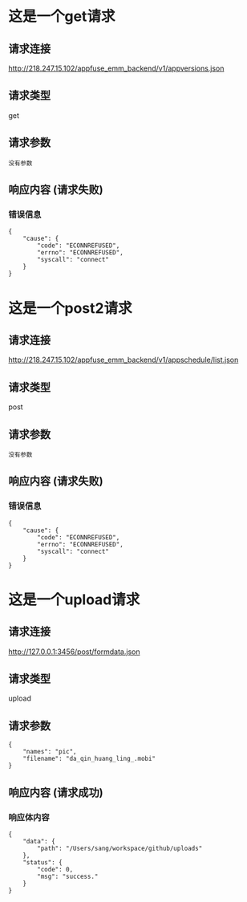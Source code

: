 # 这是一个get请求

## 请求连接 

http://218.247.15.102/appfuse_emm_backend/v1/appversions.json

## 请求类型 

get

## 请求参数

```
没有参数
```

## 响应内容 (请求失败)

### 错误信息

```
{
    "cause": {
        "code": "ECONNREFUSED",
        "errno": "ECONNREFUSED",
        "syscall": "connect"
    }
}
```

# 这是一个post2请求

## 请求连接 

http://218.247.15.102/appfuse_emm_backend/v1/appschedule/list.json

## 请求类型 

post

## 请求参数

```
没有参数
```

## 响应内容 (请求失败)

### 错误信息

```
{
    "cause": {
        "code": "ECONNREFUSED",
        "errno": "ECONNREFUSED",
        "syscall": "connect"
    }
}
```

# 这是一个upload请求

## 请求连接 

http://127.0.0.1:3456/post/formdata.json

## 请求类型 

upload

## 请求参数

```
{
    "names": "pic",
    "filename": "da_qin_huang_ling_.mobi"
}
```

## 响应内容 (请求成功)

### 响应体内容

```
{
    "data": {
        "path": "/Users/sang/workspace/github/uploads"
    },
    "status": {
        "code": 0,
        "msg": "success."
    }
}
```

